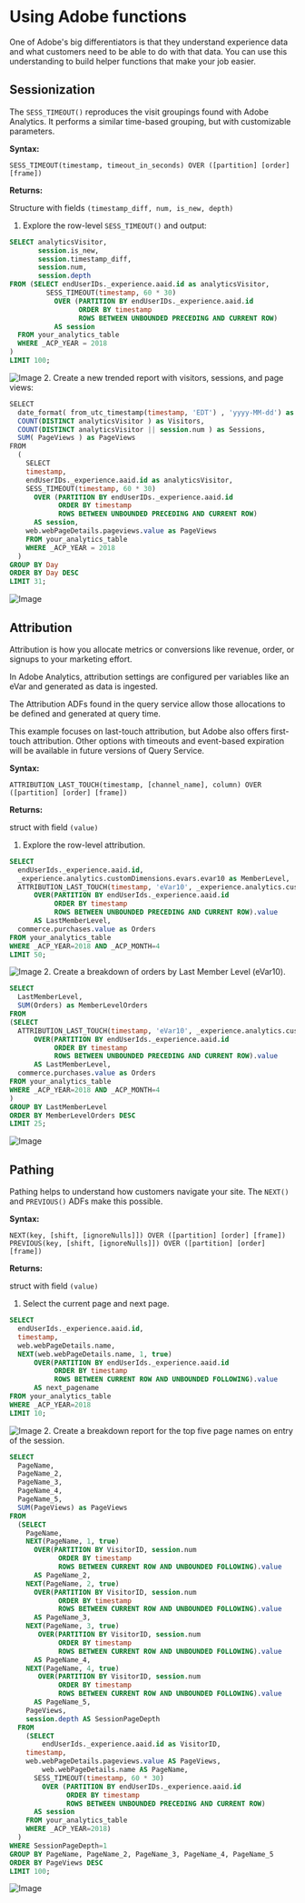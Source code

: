 # Using Adobe functions

One of Adobe's big differentiators is that they understand experience data and what customers need to be able to do with that data. You can use this understanding to build helper functions that make your job easier.

## Sessionization

The `SESS_TIMEOUT()` reproduces the visit groupings found with Adobe Analytics. It performs a similar time-based grouping, but with customizable parameters.

**Syntax:**

`SESS_TIMEOUT(timestamp, timeout_in_seconds) OVER ([partition] [order] [frame])`

**Returns:**

Structure with fields `(timestamp_diff, num, is_new, depth)`

1. Explore the row-level `SESS_TIMEOUT()` and output:
  ```sql
  SELECT analyticsVisitor,
         session.is_new,
         session.timestamp_diff,
         session.num,
         session.depth
  FROM (SELECT endUserIDs._experience.aaid.id as analyticsVisitor,
           SESS_TIMEOUT(timestamp, 60 * 30)
             OVER (PARTITION BY endUserIDs._experience.aaid.id
                   ORDER BY timestamp
                   ROWS BETWEEN UNBOUNDED PRECEDING AND CURRENT ROW)
             AS session
    FROM your_analytics_table
    WHERE _ACP_YEAR = 2018
  )
  LIMIT 100;
  ```
  ![Image](images/2C-S-1.png)
2. Create a new trended report with visitors, sessions, and page views:
  ```sql
  SELECT 
    date_format( from_utc_timestamp(timestamp, 'EDT') , 'yyyy-MM-dd') as Day,
    COUNT(DISTINCT analyticsVisitor ) as Visitors,
    COUNT(DISTINCT analyticsVisitor || session.num ) as Sessions,
    SUM( PageViews ) as PageViews
  FROM 
    ( 
      SELECT 
      timestamp,
      endUserIDs._experience.aaid.id as analyticsVisitor,
      SESS_TIMEOUT(timestamp, 60 * 30) 
        OVER (PARTITION BY endUserIDs._experience.aaid.id 
              ORDER BY timestamp 
              ROWS BETWEEN UNBOUNDED PRECEDING AND CURRENT ROW) 
        AS session,
      web.webPageDetails.pageviews.value as PageViews
      FROM your_analytics_table
      WHERE _ACP_YEAR = 2018
    )
  GROUP BY Day 
  ORDER BY Day DESC 
  LIMIT 31;
  ```
  ![Image](images/2C-S-2.png)

## Attribution

Attribution is how you allocate metrics or conversions like revenue, order, or signups to your marketing effort.

In Adobe Analytics, attribution settings are configured per variables like an eVar and generated as data is ingested.

The Attribution ADFs found in the query service allow those allocations to be defined and generated at query time.

This example focuses on last-touch attribution, but Adobe also offers first-touch attribution. Other options with timeouts and event-based expiration will be available in future versions of Query Service.

**Syntax:**

`ATTRIBUTION_LAST_TOUCH(timestamp, [channel_name], column) OVER ([partition] [order] [frame])`

**Returns:**

struct with field `(value)`

1. Explore the row-level attribution.
```sql
SELECT
  endUserIds._experience.aaid.id,
  _experience.analytics.customDimensions.evars.evar10 as MemberLevel,
  ATTRIBUTION_LAST_TOUCH(timestamp, 'eVar10', _experience.analytics.customDimensions.evars.evar10)
      OVER(PARTITION BY endUserIds._experience.aaid.id
           ORDER BY timestamp
           ROWS BETWEEN UNBOUNDED PRECEDING AND CURRENT ROW).value
      AS LastMemberLevel,
  commerce.purchases.value as Orders
FROM your_analytics_table 
WHERE _ACP_YEAR=2018 AND _ACP_MONTH=4
LIMIT 50;
```
![Image](images/2C-A-1.png)
2. Create a breakdown of orders by Last Member Level (eVar10).
```sql
SELECT
  LastMemberLevel,
  SUM(Orders) as MemberLevelOrders
FROM 
(SELECT
  ATTRIBUTION_LAST_TOUCH(timestamp, 'eVar10', _experience.analytics.customDimensions.evars.evar10)
      OVER(PARTITION BY endUserIds._experience.aaid.id
           ORDER BY timestamp
           ROWS BETWEEN UNBOUNDED PRECEDING AND CURRENT ROW).value
      AS LastMemberLevel,
  commerce.purchases.value as Orders
FROM your_analytics_table 
WHERE _ACP_YEAR=2018 AND _ACP_MONTH=4
)
GROUP BY LastMemberLevel 
ORDER BY MemberLevelOrders DESC
LIMIT 25;
```
![Image](images/2C-A-2.png)

## Pathing

Pathing helps to understand how customers navigate your site. The `NEXT()` and `PREVIOUS()` ADFs make this possible.

**Syntax:**

```
NEXT(key, [shift, [ignoreNulls]]) OVER ([partition] [order] [frame])
PREVIOUS(key, [shift, [ignoreNulls]]) OVER ([partition] [order] [frame])
```

**Returns:**

struct with field `(value)`

1. Select the current page and next page.
  ```sql
  SELECT 
    endUserIds._experience.aaid.id,
    timestamp,
    web.webPageDetails.name,
    NEXT(web.webPageDetails.name, 1, true)
        OVER(PARTITION BY endUserIds._experience.aaid.id
             ORDER BY timestamp
             ROWS BETWEEN CURRENT ROW AND UNBOUNDED FOLLOWING).value
        AS next_pagename
  FROM your_analytics_table
  WHERE _ACP_YEAR=2018 
  LIMIT 10;
  ```
  ![Image](images/2C-P-1.png)
2. Create a breakdown report for the top five page names on entry of the session.
  ```sql
  SELECT 
    PageName,
    PageName_2,
    PageName_3,
    PageName_4,
    PageName_5,
    SUM(PageViews) as PageViews
  FROM
    (SELECT
      PageName,
      NEXT(PageName, 1, true)
        OVER(PARTITION BY VisitorID, session.num
              ORDER BY timestamp
              ROWS BETWEEN CURRENT ROW AND UNBOUNDED FOLLOWING).value
        AS PageName_2,
      NEXT(PageName, 2, true)
        OVER(PARTITION BY VisitorID, session.num
              ORDER BY timestamp
              ROWS BETWEEN CURRENT ROW AND UNBOUNDED FOLLOWING).value
        AS PageName_3,
      NEXT(PageName, 3, true)
         OVER(PARTITION BY VisitorID, session.num
              ORDER BY timestamp
              ROWS BETWEEN CURRENT ROW AND UNBOUNDED FOLLOWING).value
        AS PageName_4,
      NEXT(PageName, 4, true)
         OVER(PARTITION BY VisitorID, session.num
              ORDER BY timestamp
              ROWS BETWEEN CURRENT ROW AND UNBOUNDED FOLLOWING).value
        AS PageName_5,
      PageViews,
      session.depth AS SessionPageDepth
    FROM
      (SELECT 
    	  endUserIds._experience.aaid.id as VisitorID,
   	  timestamp,
   	  web.webPageDetails.pageviews.value AS PageViews,
    	  web.webPageDetails.name AS PageName,
        SESS_TIMEOUT(timestamp, 60 * 30) 
          OVER (PARTITION BY endUserIDs._experience.aaid.id 
                ORDER BY timestamp 
                ROWS BETWEEN UNBOUNDED PRECEDING AND CURRENT ROW) 
        AS session
      FROM your_analytics_table
      WHERE _ACP_YEAR=2018)
    )
  WHERE SessionPageDepth=1
  GROUP BY PageName, PageName_2, PageName_3, PageName_4, PageName_5
  ORDER BY PageViews DESC
  LIMIT 100;
  ```
  ![Image](images/2C-P-2.png)
